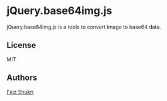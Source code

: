 # jQuery.base64img.js

jQuery.base64img.js is a tools to convert image to base64 data.

## License

MIT

## Authors
[Faiz Shukri](https://github.com/faizshukri)

